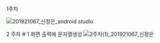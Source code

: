 1주차

![201921067_신정은_android studio](https://user-images.githubusercontent.com/72747781/110568900-1d817400-8197-11eb-9e4c-f4a7b868cbca.png)



2 주차 # 1 화면 출력에 문자열생성
![2주차(1)_201921067_신정은](https://user-images.githubusercontent.com/72747781/110567385-c7133600-8194-11eb-8962-f300c7d1ebee.png)


